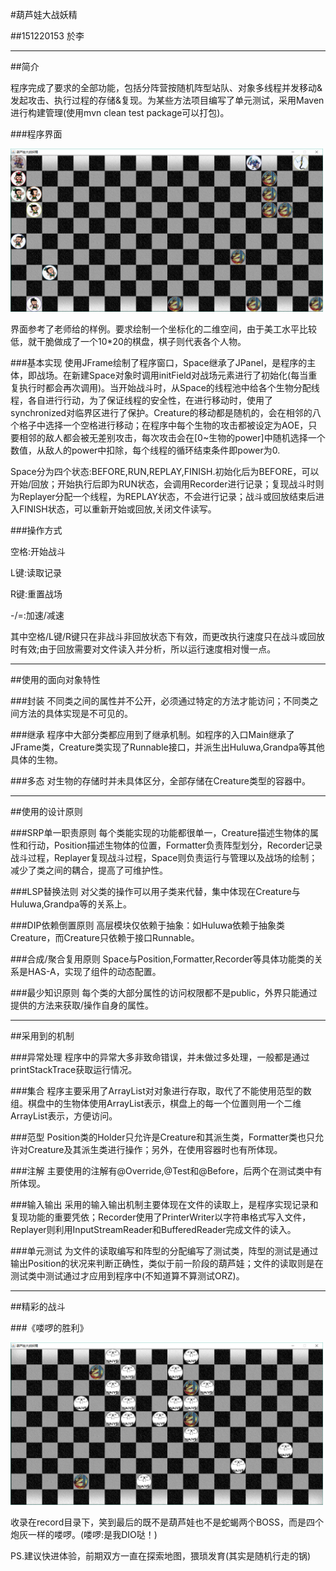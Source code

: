 #葫芦娃大战妖精

##151220153 於李
___

##简介

程序完成了要求的全部功能，包括分阵营按随机阵型站队、对象多线程并发移动&发起攻击、执行过程的存储&复现。为某些方法项目编写了单元测试，采用Maven进行构建管理(使用mvn clean test package可以打包)。

###程序界面

<img src="Screenshots/screenshot1.png" width="500">

界面参考了老师给的样例。要求绘制一个坐标化的二维空间，由于美工水平比较低，就干脆做成了一个10*20的棋盘，棋子则代表各个人物。

###基本实现
使用JFrame绘制了程序窗口，Space继承了JPanel，是程序的主体，即战场。在新建Space对象时调用initField对战场元素进行了初始化(每当重复执行时都会再次调用)。当开始战斗时，从Space的线程池中给各个生物分配线程，各自进行行动，为了保证线程的安全性，在进行移动时，使用了synchronized对临界区进行了保护。Creature的移动都是随机的，会在相邻的八个格子中选择一个空格进行移动；在程序中每个生物的攻击都被设定为AOE，只要相邻的敌人都会被无差别攻击，每次攻击会在[0~生物的power]中随机选择一个数值，从敌人的power中扣除，每个线程的循环结束条件即power为0.

Space分为四个状态:BEFORE,RUN,REPLAY,FINISH.初始化后为BEFORE，可以开始/回放；开始执行后即为RUN状态，会调用Recorder进行记录；复现战斗时则为Replayer分配一个线程，为REPLAY状态，不会进行记录；战斗或回放结束后进入FINISH状态，可以重新开始或回放,关闭文件读写。

###操作方式

空格:开始战斗

L键:读取记录

R键:重置战场

-/=:加速/减速

其中空格/L键/R键只在非战斗非回放状态下有效，而更改执行速度只在战斗或回放时有效;由于回放需要对文件读入并分析，所以运行速度相对慢一点。

___

##使用的面向对象特性

###封装
不同类之间的属性并不公开，必须通过特定的方法才能访问；不同类之间方法的具体实现是不可见的。

###继承
程序中大部分类都应用到了继承机制。如程序的入口Main继承了JFrame类，Creature类实现了Runnable接口，并派生出Huluwa,Grandpa等其他具体的生物。

###多态
对生物的存储时并未具体区分，全部存储在Creature类型的容器中。

___

##使用的设计原则

###SRP单一职责原则
每个类能实现的功能都很单一，Creature描述生物体的属性和行动，Position描述生物体的位置，Formatter负责阵型划分，Recorder记录战斗过程，Replayer复现战斗过程，Space则负责运行与管理以及战场的绘制；减少了类之间的耦合，提高了可维护性。

###LSP替换法则
对父类的操作可以用子类来代替，集中体现在Creature与Huluwa,Grandpa等的关系上。

###DIP依赖倒置原则
高层模块仅依赖于抽象：如Huluwa依赖于抽象类Creature，而Creature只依赖于接口Runnable。

###合成/聚合复用原则
Space与Position,Formatter,Recorder等具体功能类的关系是HAS-A，实现了组件的动态配置。

###最少知识原则
每个类的大部分属性的访问权限都不是public，外界只能通过提供的方法来获取/操作自身的属性。

___

##采用到的机制

###异常处理
程序中的异常大多非致命错误，并未做过多处理，一般都是通过printStackTrace获取运行情况。

###集合
程序主要采用了ArrayList对对象进行存取，取代了不能使用范型的数组。棋盘中的生物体使用ArrayList<Creature>表示，棋盘上的每一个位置则用一个二维ArrayList表示，方便访问。

###范型
Position类的Holder只允许是Creature和其派生类，Formatter类也只允许对Creature及其派生类进行操作；另外，在使用容器时也有所体现。

###注解
主要使用的注解有@Override,@Test和@Before，后两个在测试类中有所体现。

###输入输出
采用的输入输出机制主要体现在文件的读取上，是程序实现记录和复现功能的重要凭依；Recorder使用了PrinterWriter以字符串格式写入文件，Replayer则利用InputStreamReader和BufferedReader完成文件的读入。

###单元测试
为文件的读取编写和阵型的分配编写了测试类，阵型的测试是通过输出Position的状况来判断正确性，类似于前一阶段的葫芦娃；文件的读取则是在测试类中测试通过才应用到程序中(不知道算不算测试ORZ)。

___
##精彩的战斗

###《喽啰的胜利》

<img src="Screenshots/screenshot2.png" width="500">

收录在record目录下，笑到最后的既不是葫芦娃也不是蛇蝎两个BOSS，而是四个炮灰一样的喽啰。(喽啰:是我DIO哒！)

PS.建议快进体验，前期双方一直在探索地图，猥琐发育(其实是随机行走的锅)
